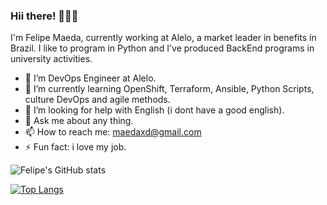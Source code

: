 ### Hii there! 👋👋👋

I'm Felipe Maeda, currently working at Alelo, a market leader in benefits in Brazil. I like to program in Python and I've produced BackEnd programs in university activities.

<!--
**FelipeMaeda/felipemaeda** is a ✨ _special_ ✨ repository because its `README.md` (this file) appears on your GitHub profile.

Here are some ideas to get you started:

- 🔭 I’m currently working on ...
- 🌱 I’m currently learning ...
- 👯 I’m looking to collaborate on ...
- 🤔 I’m looking for help with ...
- 💬 Ask me about ...
- 📫 How to reach me: ...
- 😄 Pronouns: ...
- ⚡ Fun fact: ...
-->

- 🔭 I’m DevOps Engineer at Alelo.
- 🌱 I’m currently learning OpenShift, Terraform, Ansible, Python Scripts, culture DevOps and agile methods.
- 🤔 I’m looking for help with English (i dont have a good english).
- 💬 Ask me about any thing.
- 📫 How to reach me: maedaxd@gmail.com
- ⚡ Fun fact: i love my job.

![Felipe's GitHub stats](https://github-readme-stats.vercel.app/api?username=felipemaeda&show_icons=true)

[![Top Langs](https://github-readme-stats.vercel.app/api/top-langs/?username=felipemaeda&layout=compact)](https://github.com/FelipeMaeda/github-readme-stats)
